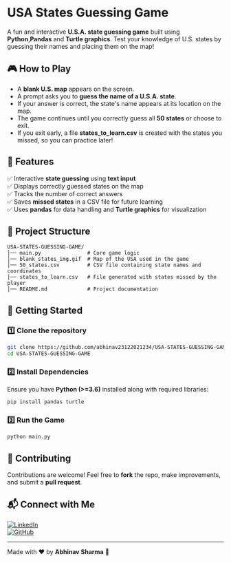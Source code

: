 
# USA States Guessing Game  

A fun and interactive **U.S.A. state guessing game** built using **Python**,**Pandas** and **Turtle graphics**. Test your knowledge of U.S. states by guessing their names and placing them on the map!  

## 🎮 How to Play  
- A **blank U.S. map** appears on the screen.  
- A prompt asks you to **guess the name of a U.S.A. state**.  
- If your answer is correct, the state's name appears at its location on the map.  
- The game continues until you correctly guess all **50 states** or choose to exit.  
- If you exit early, a file **states_to_learn.csv** is created with the states you missed, so you can practice later!  

## 📌 Features  
✅ Interactive **state guessing** using **text input**  
✅ Displays correctly guessed states on the map  
✅ Tracks the number of correct answers  
✅ Saves **missed states** in a CSV file for future learning  
✅ Uses **pandas** for data handling and **Turtle graphics** for visualization  

## 📂 Project Structure  
```
USA-STATES-GUESSING-GAME/
│── main.py               # Core game logic  
│── blank_states_img.gif  # Map of the USA used in the game  
│── 50_states.csv         # CSV file containing state names and coordinates  
│── states_to_learn.csv   # File generated with states missed by the player  
│── README.md             # Project documentation  
```  

## 🚀 Getting Started  
### **1️⃣ Clone the repository**  
```bash
git clone https://github.com/abhinav23122021234/USA-STATES-GUESSING-GAME.git
cd USA-STATES-GUESSING-GAME
```  

### **2️⃣ Install Dependencies**  
Ensure you have **Python (>=3.6)** installed along with required libraries:  
```bash
pip install pandas turtle
```  

### **3️⃣ Run the Game**  
```bash
python main.py
```  


## 🤝 Contributing  
Contributions are welcome! Feel free to **fork** the repo, make improvements, and submit a **pull request**.  

## 📬 Connect with Me  
[![LinkedIn](https://img.shields.io/badge/LinkedIn-0077B5?style=for-the-badge&logo=linkedin&logoColor=white)](https://www.linkedin.com/in/abhinav-sharma-4876b1282)  
[![GitHub](https://img.shields.io/badge/GitHub-181717?style=for-the-badge&logo=github&logoColor=white)](https://github.com/abhinav23122021234)  

---

Made with ❤️ by **Abhinav Sharma** 🎯
